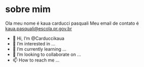 # sobre mim
Ola meu nome é kaua carducci pasquali
Meu email de contato é kaua.pasquali@escola.pr.gov.br
- 👋 Hi, I’m @Carduccikaua
- 👀 I’m interested in ...
- 🌱 I’m currently learning ...
- 💞️ I’m looking to collaborate on ...
- 📫 How to reach me ...

<!---
Carduccikaua/Carduccikaua is a ✨ special ✨ repository because its `README.md` (this file) appears on your GitHub profile.
You can click the Preview link to take a look at your changes.
--->
